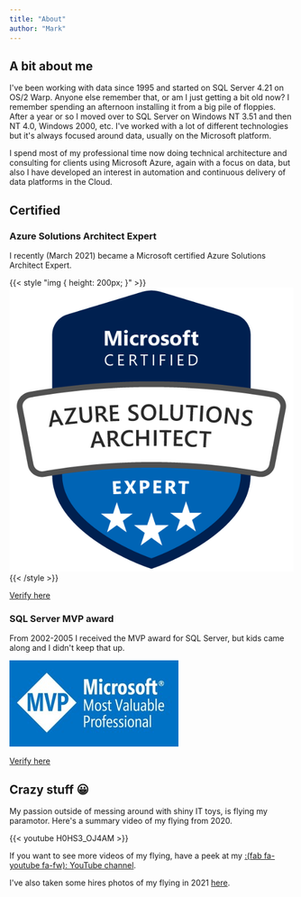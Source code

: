 ```yaml
---
title: "About"
author: "Mark"
---
```


## A bit about me

I've been working with data since 1995 and started on SQL Server 4.21 on OS/2 Warp. Anyone else remember that, or am I just getting a bit old now? I remember spending an afternoon installing it from a big pile of floppies. After a year or so I moved over to SQL Server on Windows NT 3.51 and then NT 4.0, Windows 2000, etc. I've worked with a lot of different technologies but it's always focused around data, usually on the Microsoft platform.

I spend most of my professional time now doing technical architecture and consulting for clients using Microsoft Azure, again with a focus on data, but also I have developed an interest in automation and continuous delivery of data platforms in the Cloud.

## Certified

### Azure Solutions Architect Expert

I recently (March 2021) became a Microsoft certified Azure Solutions Architect Expert. 

{{< style "img { height: 200px; }" >}}
![Azure Solutions Architect Expert Badge](azure-solutions-architect-expert-600x600.png)
{{< /style >}}

[Verify here](https://www.youracclaim.com/badges/513d9704-2878-4fd0-b0e7-f43a423af51c/linked_in)

### SQL Server MVP award

From 2002-2005 I received the MVP award for SQL Server, but kids came along and I didn't keep that up.

![MVP Badge](mvp-banner-fb-300.jpg)

[Verify here](https://mvp.microsoft.com/en-us/PublicProfile/5703?fullName=Mark%20D%20Allison)
## Crazy stuff :grinning:

My passion outside of messing around with shiny IT toys, is flying my paramotor. Here's a summary video of my flying from 2020.

{{< youtube H0HS3_OJ4AM >}}

If you want to see more videos of my flying, have a peek at my [:(fab fa-youtube fa-fw): YouTube channel](https://www.youtube.com/user/keymoo/videos).

I've also taken some hires photos of my flying in 2021 [here](https://markallison.smugmug.com/Other/Paramotoring/2021/2021-Photo-Book).
